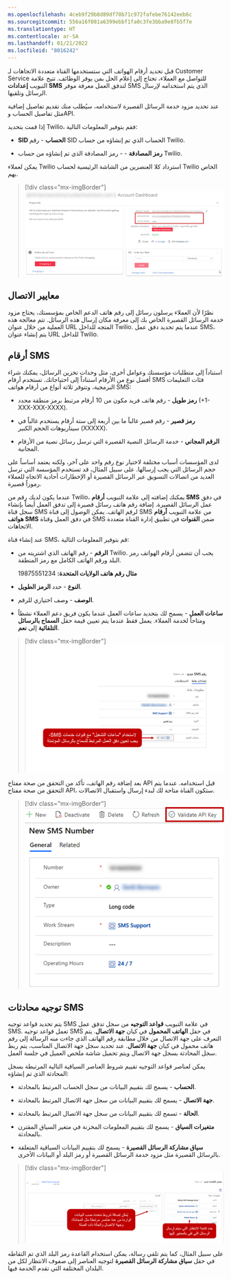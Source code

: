 ```yaml
---
ms.openlocfilehash: 4ceb9f29b8d89df70b71c972fafebe76142eeb6c
ms.sourcegitcommit: 556a16f081a6399ebbf1fa0c3fe3bba9e8fb5f7e
ms.translationtype: HT
ms.contentlocale: ar-SA
ms.lasthandoff: 01/21/2022
ms.locfileid: "8016242"
---
```

قبل تحديد أرقام الهواتف التي ستستخدمها القناة متعددة الاتجاهات لـ Customer Service للتواصل مع العملاء، تحتاج إلى إعلام الحل بمن يوفر الوظائف. تتيح علامة التبويب **إعدادات SMS** لتدفق العمل معرفة موفر SMS الذي يتم استخدامه لإرسال الرسائل وتلقيها.

عند تحديد مزود خدمة الرسائل القصيرة لاستخدامه، سيُطلب منك تقديم تفاصيل إضافية مثل تفاصيل الحساب وAPI.

إذا قمت بتحديد Twilio، فقم بتوفير المعلومات التالية:

-   **SID الحساب** - رقم SID الحساب الذي تم إنشاؤه من حساب Twilio.

-   **رمز المصادقة** - - رمز المصادقة الذي تم إنشاؤه من حساب Twilio.

يمكن لعملاء Twilio استرداد كلا العنصرين من الشاشة الرئيسية لحساب Twilio الخاص بهم.

> [!div class="mx-imgBorder"]
> [![لقطة شاشة لـ SID الحساب ورمز المصادقة المميز في لوحة معلومات الحساب.](../media/unit-4-1-ssm.png)](../media/unit-4-1-ssm.png#lightbox)

## <a name="connection-parameters"></a>معايير الاتصال

نظرًا لأن العملاء يرسلون رسائل إلى رقم هاتف الدعم الخاص بمؤسستك، يحتاج مزود خدمة الرسائل القصيرة الخاص بك إلى معرفة مكان إرسال هذه الرسائل. تتم معالجة هذه العملية من خلال عنوان URL المتجه للداخل Twilio. عندما يتم تحديد دفق عمل SMS، يتم إنشاء عنوان URL للداخل Twilio.

## <a name="sms-numbers"></a>أرقام SMS

استناداً إلى متطلبات مؤسستك وعوامل أخرى، مثل وحدات تخزين الرسائل، يمكنك شراء أفضل نوع من الأرقام استناداً إلى احتياجاتك. تستخدم أرقام SMS فئات التعليمات البرمجية، وتتوفر ثلاثة أنواع من أرقام هواتف SMS:

-   **رمز طويل** - رقم هاتف فريد مكون من 10 أرقام مرتبط برمز منطقة محدد (+1-XXX-XXX-XXXX).

-   **رمز قصير** - رقم قصير غالباً ما بين أربعة إلى ستة أرقام يستخدم غالباً في سيناريوهات الحجم الكبير (XXXXX).

-   **الرقم المجاني** - خدمة الرسائل النصية القصيرة التي ترسل رسائل نصية من الأرقام المجانية.

لدى المؤسسات أسباب مختلفة لاختيار نوع رقم واحد على آخر، ولكنه يعتمد أساساً على حجم الرسائل التي يجب إرسالها. على سبيل المثال، قد تستخدم المؤسسة التي ترسل العديد من اتصالات التسويق عبر الرسائل القصيرة أو الإخطارات أحادية الاتجاه للعملاء رموزاً قصيرة.

عندما يكون لديك رقم من Twilio، يمكنك إضافته إلى علامة التبويب **أرقام SMS** في دفق عمل الرسائل القصيرة. إضافة رقم هاتف رسائل قصيرة إلى تدفق العمل أيضاً بإنشاء سجل قناة SMS لرقم الهاتف. يمكن الوصول إلى قناة SMS من علامة التبويب **أرقام هواتف SMS** في دفق العمل وقناة SMS ضمن **القنوات** في تطبيق إدارة القناة متعددة الاتجاهات.

عند إنشاء قناة SMS، قم بتوفير المعلومات التالية:

-   **الرقم** - رقم الهاتف الذي اشتريته من Twilio. يجب أن تتضمن أرقام الهواتف رمز البلد ورقم الهاتف الكامل مع رمز المنطقة.

    **مثال رقم هاتف الولايات المتحدة:** ‏19875551234

-   **النوع** - حدد **الرمز الطويل**.

-   **الوصف** - وصف اختياري للرقم.

-   **ساعات العمل** - يسمح لك بتحديد ساعات العمل عندما يكون فريق دعم العملاء نشطاً ومتاحاً لخدمة العملاء. يعمل فقط عندما يتم تعيين قيمة حقل **السماح بالرسائل التلقائية** إلى **نعم**.

> [!div class="mx-imgBorder"]
> [![لقطة شاشة لساعات التشغيل مضبوطة على 24/7](../media/unit-3-3-ssm.png)](../media/unit-3-3-ssm.png#lightbox)

بعد إضافة رقم الهاتف، تأكد من التحقق من صحة مفتاح API قبل استخدامه. عندما يتم التحقق من صحة مفتاح API، ستكون القناة متاحة لك لبدء إرسال واستقبال الاتصالات.

> [!div class="mx-imgBorder"]
> [![لقطة شاشة لزر التحقق من صحة مفتاح API.](../media/unit-3-4-ssm.png)](../media/unit-3-4-ssm.png#lightbox)

## <a name="route-sms-conversations"></a>توجيه محادثات SMS

يتم تحديد قواعد توجيه SMS في علامة التبويب **قواعد التوجيه** من سجل تدفق عمل SMS. تعمل قواعد توجيه SMS في حقل **الهاتف المحمول** في كيان **جهة الاتصال**. يتم التعرف على جهة الاتصال من خلال مطابقة رقم الهاتف الذي جاءت منه الرسالة إلى رقم هاتف محمول في كيان **جهة الاتصال**. عند تحديد سجل جهة الاتصال المناسب، يتم ربط سجل المحادثة بسجل جهة الاتصال ويتم تحميل شاشة ملخص العميل في جلسة العمل. 

يمكن لعناصر قواعد التوجيه تقييم شروط العناصر السياقية التالية المرتبطة بسجل المحادثة الذي تم إنشاؤه:

-   **الحساب** - يسمح لك بتقييم البيانات من سجل الحساب المرتبط بالمحادثة.

-   **جهة الاتصال** - يسمح لك بتقييم البيانات من سجل جهة الاتصال المرتبط بالمحادثة.

-   **الحالة** - تسمح لك بتقييم البيانات من سجل جهة الاتصال المرتبط بالمحادثة.

-   **متغيرات السياق** - يسمح لك بتقييم المعلومات المخزنة في متغير السياق المقترن بالمحادثة.

-   **سياق مشاركة الرسائل القصيرة** - يسمح لك بتقييم البيانات السياقية المتعلقة بالرسائل القصيرة مثل مزود خدمة الرسائل القصيرة أو رمز البلد أو البيانات الأخرى.

> [!div class="mx-imgBorder"]
> [![لقطة شاشة لشرط القاعدة الجديدة وصف الانتظار..](../media/unit-3-5-ssm.png)](../media/unit-3-5-ssm.png#lightbox)

على سبيل المثال، كما يتم تلقي رسالة، يمكن استخدام القاعدة رمز البلد الذي تم التقاطه في حقل **سياق مشاركة الرسائل القصيرة** لتوجيه العناصر إلى صفوف الانتظار لكل من البلدان المختلفة التي تقدم الخدمة فيها.

